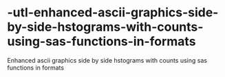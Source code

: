 # -utl-enhanced-ascii-graphics-side-by-side-hstograms-with-counts-using-sas-functions-in-formats
Enhanced ascii graphics side by side hstograms with counts using sas functions in formats
